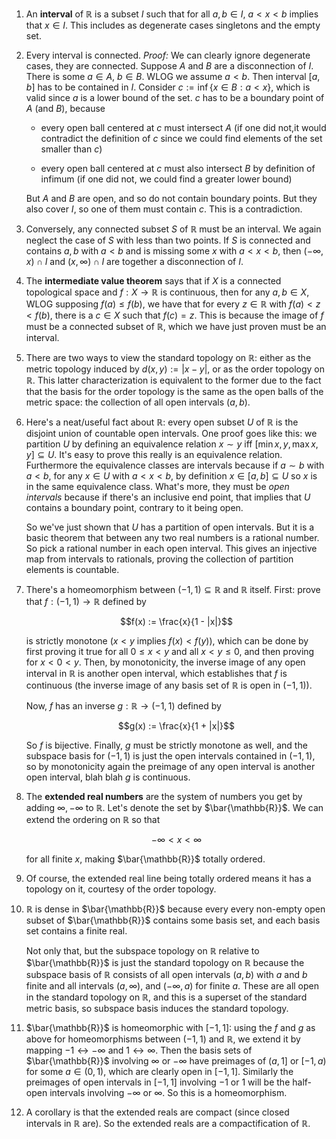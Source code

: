 1. An **interval** of $\mathbb{R}$ is a subset $I$ such that for all $a, b \in I$, $a < x < b$ implies that $x \in I$. This includes as degenerate cases singletons and the empty set.

2. Every interval is connected. *Proof:* We can clearly ignore degenerate cases, they are connected. Suppose $A$ and $B$ are a disconnection of $I$. There is some $a \in A$, $b \in B$. WLOG we assume $a < b$. Then interval $[a, b]$ has to be contained in $I$.
Consider $c := \inf \{ x \in B : a < x \}$, which is valid since $a$ is a lower bound of the set. $c$ has to be a boundary point of $A$ (and $B$), because

     - every open ball centered at $c$ must intersect $A$ (if one did not,it would contradict the definition of $c$ since we could find elements of the set smaller than $c$)

     - every open ball centered at $c$ must also intersect $B$ by definition of infimum (if one did not, we could find a greater lower bound)

    But $A$ and $B$ are open, and so do not contain boundary points. But they also cover $I$, so one of them must contain $c$. This is a contradiction.

3. Conversely, any connected subset $S$ of $\mathbb{R}$ must be an interval. We again neglect the case of $S$ with less than two points. If $S$ is connected and contains $a, b$ with $a < b$ and is missing some $x$ with $a < x < b$, then $(- \infty, x) \cap I$ and $(x, \infty) \cap I$ are together a disconnection of $I$.

4. The **intermediate value theorem** says that if $X$ is a connected topological space and $f: X \to \mathbb{R}$ is continuous, then for any $a, b \in X$, WLOG supposing $f(a) \leq f(b)$, we have that for every $z \in \mathbb{R}$ with $f(a) < z < f(b)$, there is a $c \in X$ such that $f(c) = z$. This is because the image of $f$ must be a connected subset of $\mathbb{R}$, which we have just proven must be an interval.

5. There are two ways to view the standard topology on $\mathbb{R}$: either as the metric topology induced by $d(x, y) := |x - y|$, or as the order topology on $\mathbb{R}$. This latter characterization is equivalent to the former due to the fact that the basis for the order topology is the same as the open balls of the metric space: the collection of all open intervals $(a, b)$.

6. Here's a neat/useful fact about $\mathbb{R}$: every open subset $U$ of $\mathbb{R}$ is the disjoint union of countable open intervals. One proof goes like this: we partition $U$ by defining an equivalence relation $x \sim y$ iff $[\min{x,y}, \max{x,y}] \subseteq U$. It's easy to prove this really is an equivalence relation. Furthermore the equivalence classes are intervals because if $a \sim b$ with $a < b$, for any $x \in U$ with $a < x < b$, by definition $x \in [a, b] \subseteq U$ so $x$ is in the same equivalence class. What's more, they must be *open intervals* because if there's an inclusive end point, that implies that $U$ contains a boundary point, contrary to it being open.

    So we've just shown that $U$ has a partition of open intervals. But it is a basic theorem that between any two real numbers is a rational number. So pick a rational number in each open interval. This gives an injective map from intervals to rationals, proving the collection of partition elements is countable.

7. There's a homeomorphism between $(-1, 1) \subseteq \mathbb{R}$ and $\mathbb{R}$ itself. First: prove that $f: (-1, 1) \to \mathbb{R}$ defined by

    $$f(x) := \frac{x}{1 - |x|}$$

    is strictly monotone ($x < y$ implies $f(x) < f(y)$), which can be done by first proving it true for all $0 \leq x < y$ and all $x < y \leq 0$, and then proving for $x < 0 < y$. Then, by monotonicity, the inverse image of any open interval in $\mathbb{R}$ is another open interval, which establishes that $f$ is continuous (the inverse image of any basis set of $\mathbb{R}$ is open in $(-1, 1)$).

    Now, $f$ has an inverse $g: \mathbb{R} \to (-1, 1)$ defined by

    $$g(x) := \frac{x}{1 + |x|}$$

    So $f$ is bijective. Finally, $g$ must be strictly monotone as well, and the subspace basis for $(-1, 1)$ is just the open intervals contained in $(-1, 1)$, so by monotonicity again the preimage of any open interval is another open interval, blah blah $g$ is continuous.

8. The **extended real numbers** are the system of numbers you get by adding $\infty, -\infty$ to $\mathbb{R}$. Let's denote the set by $\bar{\mathbb{R}}$. We can extend the ordering on $\mathbb{R}$ so that

    $$-\infty < x < \infty$$

    for all finite $x$, making $\bar{\mathbb{R}}$ totally ordered.

9. Of course, the extended real line being totally ordered means it has a topology on it, courtesy of the order topology.

10. $\mathbb{R}$ is dense in $\bar{\mathbb{R}}$ because every every non-empty open subset of $\bar\{\mathbb{R}}$ contains some basis set, and each basis set contains a finite real.

    Not only that, but the subspace topology on $\mathbb{R}$ relative to $\bar{\mathbb{R}}$ is just the standard topology on $\mathbb{R}$ because the subspace basis of $\mathbb{R}$ consists of all open intervals $(a, b)$ with $a$ and $b$ finite and all intervals $(a, \infty)$, and $(-\infty, a)$ for finite $a$. These are all open in the standard topology on $\mathbb{R}$, and this is a superset of the standard metric basis, so subspace basis induces the standard topology.


11. $\bar{\mathbb{R}}$ is homeomorphic with $[-1, 1]$: using the $f$ and $g$ as above for homeomorphisms between $(-1, 1)$ and $\mathbb{R}$, we extend it by mapping $-1 \leftrightarrow -\infty$ and $1 \leftrightarrow \infty$. Then the basis sets of $\bar{\mathbb{R}}$ involving $\infty$ or $-\infty$ have preimages of $(a, 1]$ or $[-1, a)$ for some $a \in (0, 1)$, which are clearly open in $[-1, 1]$. Similarly the preimages of open intervals in $[-1, 1]$ involving $-1$ or $1$ will be the half-open intervals involving $-\infty$ or $\infty$. So this is a homeomorphism.

12. A corollary is that the extended reals are compact (since closed intervals in $\mathbb{R}$ are). So the extended reals are a compactification of $\mathbb{R}$.
